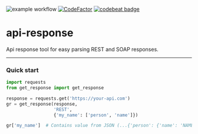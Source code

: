 ![example workflow](https://github.com/skvozsneg/get-response/actions/workflows/get-response-unittest.yml/badge.svg)
[![CodeFactor](https://www.codefactor.io/repository/github/skvozsneg/get-response/badge)](https://www.codefactor.io/repository/github/skvozsneg/get-response)
[![codebeat badge](https://codebeat.co/badges/6c135ed9-2c57-4ba3-980b-1bb9c9a2c83b)](https://codebeat.co/projects/github-com-skvozsneg-get-response-main)
# api-response
Api response tool for easy parsing REST and SOAP responses.

___
### Quick start
```python
import requests
from get_response import get_response

response = requests.get('https://your-api.com')
gr = get_response(response, 
                  'REST', 
                  {'my_name': ['person', 'name']})

gr['my_name']  # Contains value from JSON (...{'person': {'name': 'NAME'}}...)
```
